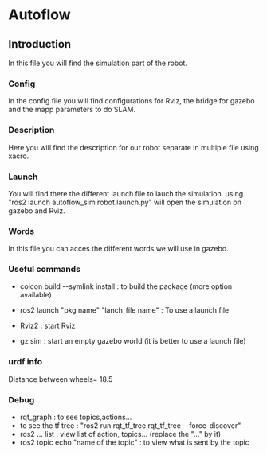 # Autoflow

## Introduction
In this file you will find the simulation part of the robot.

### Config
In the config file you will find configurations for Rviz, the bridge for gazebo and the mapp parameters to do SLAM. 

### Description
Here you will find the description for our robot separate in multiple file using xacro.

### Launch 
You will find there the different launch file to lauch the simulation.
using "ros2 launch autoflow_sim robot.launch.py" will open the simulation on gazebo and Rviz.

### Words
In this file you can acces the different words we will use in gazebo.



### Useful commands 


- colcon build --symlink install : to build the package (more option available)
- ros2 launch "pkg name" "lanch_file name" : To use a launch file 

- Rviz2 : start Rviz
- gz sim : start an empty gazebo world (it is better to use a launch file)

### urdf info

Distance between wheels= 18.5

### Debug
- rqt_graph : to see topics,actions...
- to see the tf tree : "ros2 run rqt_tf_tree rqt_tf_tree --force-discover"
- ros2 ... list : view list of action, topics... (replace the "..." by it)
- ros2 topic echo "name of the topic" : to view what is sent by the topic
